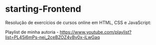 # starting-Frontend

Resolução de exercícios de cursos online em HTML, CSS e JavaScript:

Playlist de minha autoria - https://www.youtube.com/playlist?list=PL45i6mPs-nei_2ceBZOZ4vBv0x-iLwGaq

